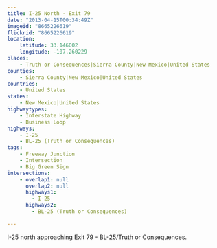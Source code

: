 ```yaml
---
title: I-25 North - Exit 79
date: "2013-04-15T00:34:49Z"
imageid: "8665226619"
flickrid: "8665226619"
location:
    latitude: 33.146002
    longitude: -107.260229
places:
    - Truth or Consequences|Sierra County|New Mexico|United States
counties:
    - Sierra County|New Mexico|United States
countries:
    - United States
states:
    - New Mexico|United States
highwaytypes:
    - Interstate Highway
    - Business Loop
highways:
    - I-25
    - BL-25 (Truth or Consequences)
tags:
    - Freeway Junction
    - Intersection
    - Big Green Sign
intersections:
    - overlap1: null
      overlap2: null
      highways1:
        - I-25
      highways2:
        - BL-25 (Truth or Consequences)

---
```

I-25 north approaching Exit 79 - BL-25/Truth or Consequences.